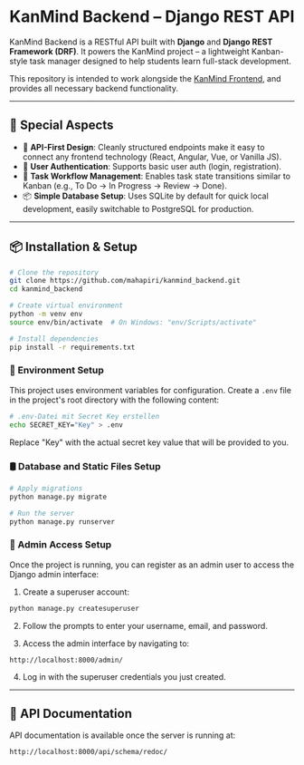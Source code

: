 # KanMind Backend – Django REST API

KanMind Backend is a RESTful API built with **Django** and **Django REST Framework (DRF)**. It powers the KanMind project – a lightweight Kanban-style task manager designed to help students learn full-stack development.

This repository is intended to work alongside the [KanMind Frontend](https://github.com/mahapiri/kanmind_frontend.git), and provides all necessary backend functionality.

---

## 🧠 Special Aspects

- 🔄 **API-First Design**: Cleanly structured endpoints make it easy to connect any frontend technology (React, Angular, Vue, or Vanilla JS).
- 🔐 **User Authentication**: Supports basic user auth (login, registration).
- 🔄 **Task Workflow Management**: Enables task state transitions similar to Kanban (e.g., To Do → In Progress → Review → Done).
- 📦 **Simple Database Setup**: Uses SQLite by default for quick local development, easily switchable to PostgreSQL for production.

---

## 📦 Installation & Setup

```bash
# Clone the repository
git clone https://github.com/mahapiri/kanmind_backend.git
cd kanmind_backend

# Create virtual environment
python -m venv env
source env/bin/activate  # On Windows: "env/Scripts/activate"

# Install dependencies
pip install -r requirements.txt
```

### 🔐 Environment Setup

This project uses environment variables for configuration. Create a `.env` 
file in the project's root directory with the following content:

```bash
# .env-Datei mit Secret Key erstellen
echo SECRET_KEY="Key" > .env
```

Replace "Key" with the actual secret key value that will be provided to you.

### 🛢️ Database and Static Files Setup

```bash
# Apply migrations
python manage.py migrate

# Run the server
python manage.py runserver
```

### 👑 Admin Access Setup

Once the project is running, you can register as an admin user to access the Django admin interface:

1. Create a superuser account:
```bash
python manage.py createsuperuser
```

2. Follow the prompts to enter your username, email, and password.

3. Access the admin interface by navigating to:
```
http://localhost:8000/admin/
```

4. Log in with the superuser credentials you just created.

---

## 🚀 API Documentation

API documentation is available once the server is running at:
```
http://localhost:8000/api/schema/redoc/
```